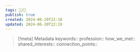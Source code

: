 ```yaml
---
tags: 📝️/👥️
publish: true
created: 2024-06-20T22:18
updated: 2024-06-20T22:19
---
```


> [!meta] Metadata
> keywords:: 
> profession:: 
> how_we_met:: 
> shared_interests:: 
> connection_points:: 

